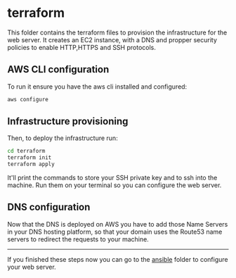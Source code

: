 # terraform
This folder contains the terraform files to provision the infrastructure for the web server. It creates an EC2 instance, with a DNS and propper security policies to enable HTTP,HTTPS and SSH protocols.

## AWS CLI configuration
To run it ensure you have the aws cli installed and configured:
```sh
aws configure
```

## Infrastructure provisioning
Then, to deploy the infrastructure run:
```sh
cd terraform
terraform init
terraform apply
```
It'll print the commands to store your SSH private key and to ssh into the machine. Run them on your terminal so you can configure the web server.

## DNS configuration
Now that the DNS is deployed on AWS you have to add those Name Servers in your DNS hosting platform, so that your domain uses the Route53 name servers to redirect the requests to your machine.

---

If you finished these steps now you can go to the [ansible](https://github.com/MarkelCA/web-deploy-scaffold/tree/master/ansible) folder to configure your web server.
